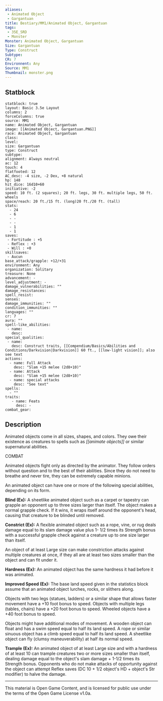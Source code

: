 ```yaml
---
aliases:
 - Animated Object
 - Gargantuan
title: Bestiary/MM1/Animated Object, Gargantuan
tags: 
 - 35E_SRD
 - Monster
Monster: Animated Object, Gargantuan
Size: Gargantuan
Type: Construct
Subtype: 
CR: 7
Environnent: Any
Source: MM1
Thumbnail: monster.png
---
```


## Statblock

```statblock
statblock: true
layout: Basic 3.5e Layout
columns: 2
forceColumns: true
source: MM1 
name: Animated Object, Gargantuan
image: [[Animated Object, Gargantuan.PNG]]
race: Animated Object, Gargantuan
class: 
level: 
size: Gargantuan
type: Construct
subtype: 
alignment: Always neutral
ac: 12
touch: 4
flatfooted: 12
AC_desc: -4 size, -2 Dex, +8 natural
hp: 148
hit_dice: 16d10+60
initiative: -2
speed: 10 ft. (2 squares); 20 ft. legs, 30 ft. multiple legs, 50 ft. wheels
space/reach: 20 ft./15 ft. (long)20 ft./20 ft. (tall)
stats:
  - 24
  - 6
  - -
  - -
  - 1
  - 1
saves:
 - Fortitude : +5
 - Reflex : +3
 - Will : +0
skillsaves:
 - Aucun
base_attack/grapple: +12/+31
environment: Any
organization: Solitary
treasure: None
advancement: -
level_adjustment: -
damage_vulnerabilities: ""
damage_resistances: 
spell_resist: 
senses: 
damage_immunities: ""
condition_immunities: ""
languages: ""
cr: 7
aura: ""
spell-like_abilities:
 - name: 
   desc: 
special_qualities:
 - name:
   desc: Construct traits, [[Compendium/Basics/Abilities and Conditions/Darkvision|Darkvision]] 60 ft., [[low-light vision]]; also see text
actions:
  - name: Full Attack
    desc: "Slam +15 melee (2d8+10)"
  - name: Attack
    desc: "Slam +15 melee (2d8+10)"
  - name: special attacks
    desc: "See text"
spells:
  - ""
traits:
   - name: Feats
     desc: -
combat_gear:  
```

## Description



Animated objects come in all sizes, shapes, and colors. They owe their existence as creatures to spells such as *[[animate objects]]* or similar supernatural abilities.

COMBAT

Animated objects fight only as directed by the animator. They follow orders without question and to the best of their abilities. Since they do not need to breathe and never tire, they can be extremely capable minions.

An animated object can have one or more of the following special abilities, depending on its form.


**Blind (Ex):** A sheetlike animated object such as a carpet or tapestry can grapple an opponent up to three sizes larger than itself. The object makes a normal grapple check. If it wins, it wraps itself around the opponent's head, causing that creature to be blinded until removed.


**Constrict (Ex):** A flexible animated object such as a rope, vine, or rug deals damage equal to its slam damage value plus 1- 1/2 times its Strength bonus with a successful grapple check against a creature up to one size larger than itself.

An object of at least Large size can make constriction attacks against multiple creatures at once, if they all are at least two sizes smaller than the object and can fit under it.


**Hardness (Ex):** An animated object has the same hardness it had before it was animated.


**Improved Speed (Ex):** The base land speed given in the statistics block assume that an animated object lurches, rocks, or slithers along.

Objects with two legs (statues, ladders) or a similar shape that allows faster movement have a +10 foot bonus to speed. Objects with multiple legs (tables, chairs) have a +20 foot bonus to speed. Wheeled objects have a +40 foot bonus to speed.

Objects might have additional modes of movement. A wooden object can float and has a swim speed equal to half its land speed. A rope or similar sinuous object has a climb speed equal to half its land speed. A sheetlike object can fly (clumsy maneuverability) at half its normal speed.


 **Trample (Ex):** An animated object of at least Large size and with a hardness of at least 10 can trample creatures two or more sizes smaller than itself, dealing damage equal to the object's slam damage + 1-1/2 times its Strength bonus. Opponents who do not make attacks of opportunity against the object can attempt Reflex saves (DC 10 + 1/2 object's HD + object's Str modifier) to halve the damage.


---

This material is Open Game Content, and is licensed for public use under the terms of the Open Game License v1.0a.
